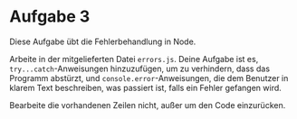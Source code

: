 # Aufgabe 3

Diese Aufgabe übt die Fehlerbehandlung in Node.

Arbeite in der mitgelieferten Datei `errors.js`. Deine Aufgabe ist es, `try...catch`-Anweisungen hinzuzufügen, um zu verhindern, dass das Programm abstürzt, und `console.error`-Anweisungen, die dem Benutzer in klarem Text beschreiben, was passiert ist, falls ein Fehler gefangen wird.

Bearbeite die vorhandenen Zeilen nicht, außer um den Code einzurücken.
